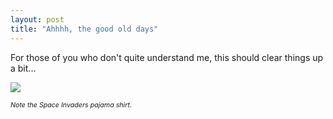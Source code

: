 ```yaml
---
layout: post
title: "Ahhhh, the good old days"
---
```


<p>For those of you who don't quite understand me, this should clear things up a bit...</p>
<p><img src="http://www.kindohm.com/images/YoungMike.jpg" border="0"></p>
<p style="FONT-SIZE: 8pt"><em>Note the Space Invaders pajama shirt.</em></p>
 
